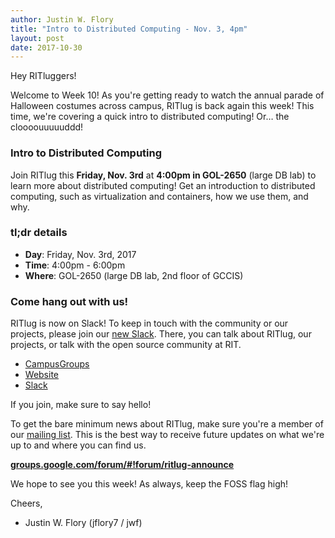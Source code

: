 ```yaml
---
author: Justin W. Flory
title: "Intro to Distributed Computing - Nov. 3, 4pm"
layout: post
date: 2017-10-30
---
```


Hey RITluggers!

Welcome to Week 10! As you're getting ready to watch the annual parade of
Halloween costumes across campus, RITlug is back again this week! This time,
we're covering a quick intro to distributed computing! Or… the cloooouuuuuddd!


### Intro to Distributed Computing

Join RITlug this **Friday, Nov. 3rd** at **4:00pm in GOL-2650** (large DB lab)
to learn more about distributed computing! Get an introduction to distributed
computing, such as virtualization and containers, how we use them, and why.


### tl;dr details

* **Day**: Friday, Nov. 3rd, 2017
* **Time**: 4:00pm - 6:00pm
* **Where**: GOL-2650 (large DB lab, 2nd floor of GCCIS)


### Come hang out with us!

RITlug is now on Slack! To keep in touch with the community or our projects,
please join our [new Slack](https://rit-lug.slack.com/signup). There, you can
talk about RITlug, our projects, or talk with the open source community at RIT.

* [CampusGroups](https://campusgroups.rit.edu/student_community?club_id=16071 "
RITlug on CampusGroups")
* [Website](http://ritlug.com "RIT Linux Users Group website")
* [Slack](https://rit-lug.slack.com/signup "Join the RITlug Slack")

If you join, make sure to say hello!

To get the bare minimum news about RITlug, make sure you're a member of our
[mailing list]({{site.social.mailinglist}} "RITlug 
mailing list - Google Groups"). This is the best way to receive future updates
on what we're up to and where you can find us.

**[groups.google.com/forum/#!forum/ritlug-announce]({{site.social.mailinglist}} "RITlug mailing list - Google Groups")**

We hope to see you this week! As always, keep the FOSS flag high!


Cheers,
- Justin W. Flory (jflory7 / jwf)
